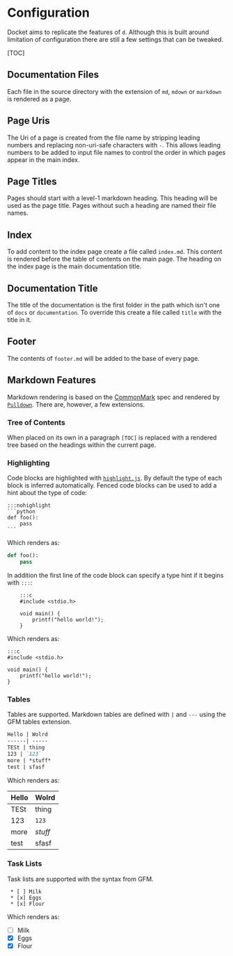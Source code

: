 # Configuration

Docket aims to replicate the features of `d`. Although this is built around limitation of configuration there are still a few settings that can be tweaked.

[TOC]

## Documentation Files

Each file in the source directory with the extension of `md`, `mdown` or `markdown` is rendered as a page.

## Page Uris

The Uri of a page is created from the file name by stripping leading numbers and replacing non-uri-safe characters with `-`. This allows leading numbers to be added to input file names to control the order in which pages appear in the main index.

## Page Titles

Pages should start with a level-1 markdown heading. This heading will be used as the page title. Pages without such a heading are named their file names.

## Index

To add content to the index page create a file called `index.md`. This content is rendered before the table of contents on the main page. The heading on the index page is the main documentation title.

## Documentation Title

The title of the documentation is the first folder in the path which isn't one of `docs` or `documentation`. To override this create a file called `title` with the title in it.

## Footer

The contents of `footer.md` will be added to the base of every page.

## Markdown Features

Markdown rendering is based on the [CommonMark](http://commonmark.org) spec and rendered by [`Pulldown`](https://crates.io/crates/pulldown-cmark). There are, however, a few extensions.

### Tree of Contents

When placed on its own in a paragraph `[TOC]` is replaced with a rendered tree based on the headings within the current page.

### Highlighting

Code blocks are highlighted with [`highlight.js`](https://highlightjs.org). By default the type of each block is inferred automatically. Fenced code blocks can be used to add a hint about the type of code:

    :::nohighlight
    ```python
    def foo():
        pass
    ```

Which renders as:

```python
def foo():
    pass
```

In addition the first line of the code block can specify a type hint if it begins with `:::`:

```nohighlight
    :::c
    #include <stdio.h>
        
    void main() {
        printf("hello world!");
    }
```

Which renders as:

    :::c
    #include <stdio.h>
        
    void main() {
        printf("hello world!");
    }

### Tables

Tables are supported. Markdown tables are defined with `|` and `---` using the
GFM tables extension.

```markdown
Hello | Wolrd
------| -----
TESt | thing
123 | `123`
more | *stuff*
test | sfasf
```

Which renders as:

Hello | Wolrd
------| -----
TESt | thing
123 | `123`
more | *stuff*
test | sfasf

### Task Lists

Task lists are supported with the syntax from GFM.

```
 * [ ] Milk
 * [x] Eggs
 * [x] Flour
```

Which renders as:

 * [ ] Milk
 * [x] Eggs
 * [x] Flour
